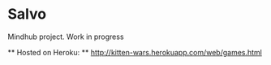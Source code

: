 # Salvo
Mindhub project. Work in progress

** Hosted on Heroku: **
http://kitten-wars.herokuapp.com/web/games.html
